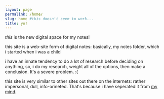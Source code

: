 ```yaml
---
layout: page
permalink: /home/
slug: home #this doesn't seem to work...
title: yo!
---
```


<!-- yo -->

*this* is the new digital space for my notes!

this site is a web-site form of digital notes: basically, my notes folder, which i started when i was a child

i have an innate tendency to do a lot of research before deciding on anything, so, i do my research, weight all of the options, then make a conclusion. It's a severe problem. :(

this site is very similar to other sites out there on the internets: rather impersonal, dull, info-orineted. That's because i have seperated it from [my mind](https://mind.rathewolf.com).
